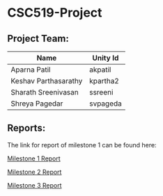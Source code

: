 # CSC519-Project

## Project Team:
| Name         	| Unity Id 	|
|--------------	|----------	|
| Aparna Patil 	| akpatil  	|
| Keshav Parthasarathy 	| kpartha2  	|
| Sharath Sreenivasan 	| ssreeni  	|
| Shreya Pagedar 	| svpageda  	|

## Reports:

The link for report of milestone 1 can be found here:

[Milestone 1 Report](https://github.ncsu.edu/akpatil/CSC519-Project/blob/master/M1/README.md)

[Milestone 2 Report](https://github.ncsu.edu/akpatil/CSC519-Project/blob/master/M2/README.md)

[Milestone 3 Report](https://github.ncsu.edu/akpatil/CSC519-Project/blob/M3/README.md)



